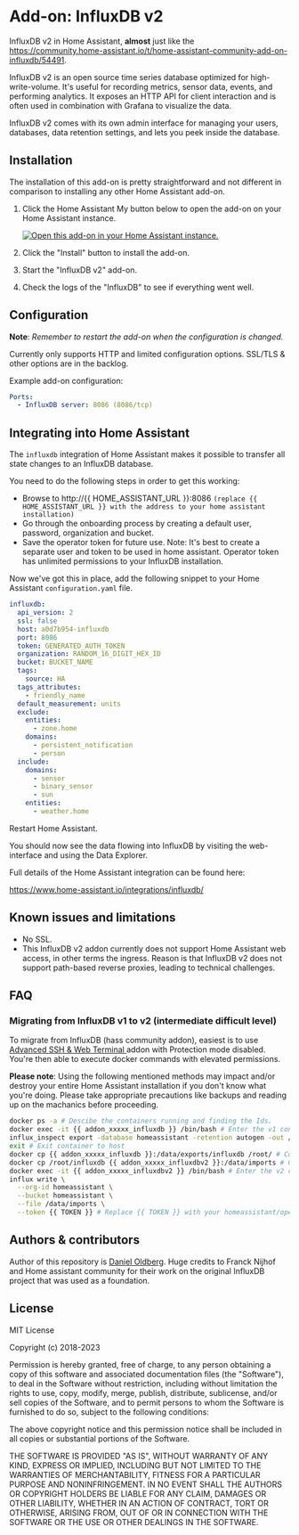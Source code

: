 # Add-on: InfluxDB v2

InfluxDB v2 in Home Assistant, **almost** just like the https://community.home-assistant.io/t/home-assistant-community-add-on-influxdb/54491.

InfluxDB v2 is an open source time series database optimized for high-write-volume.
It's useful for recording metrics, sensor data, events,
and performing analytics. It exposes an HTTP API for client interaction and is
often used in combination with Grafana to visualize the data.

InfluxDB v2 comes with its own admin interface for managing your users, databases,
data retention settings, and lets you peek inside the database.

## Installation

The installation of this add-on is pretty straightforward and not different in comparison to installing any other Home Assistant add-on.

1. Click the Home Assistant My button below to open the add-on on your Home
   Assistant instance.

   [![Open this add-on in your Home Assistant instance.][addon-badge]][addon]

1. Click the "Install" button to install the add-on.
1. Start the "InfluxDB v2" add-on.
1. Check the logs of the "InfluxDB" to see if everything went well.

## Configuration

**Note**: _Remember to restart the add-on when the configuration is changed._

Currently only supports HTTP and limited configuration options. SSL/TLS & other options are in the backlog.

Example add-on configuration:

```yaml
Ports:
  - InfluxDB server: 8086 (8086/tcp)
```

## Integrating into Home Assistant

The `influxdb` integration of Home Assistant makes it possible to transfer all state changes to an InfluxDB database.

You need to do the following steps in order to get this working:

- Browse to http://{{ HOME_ASSISTANT_URL }}:8086 `(replace {{ HOME_ASSISTANT_URL }} with the address to your home assistant installation)`
- Go through the onboarding process by creating a default user, password, organization and bucket.
- Save the operator token for future use. Note: It's best to create a separate user and token to be used in home assistant. Operator token has unlimited permissions to your InfluxDB installation.

Now we've got this in place, add the following snippet to your Home Assistant `configuration.yaml` file.

```yaml
influxdb:
  api_version: 2
  ssl: false
  host: a0d7b954-influxdb
  port: 8086
  token: GENERATED_AUTH_TOKEN
  organization: RANDOM_16_DIGIT_HEX_ID
  bucket: BUCKET_NAME
  tags:
    source: HA
  tags_attributes:
    - friendly_name
  default_measurement: units
  exclude:
    entities:
      - zone.home
    domains:
      - persistent_notification
      - person
  include:
    domains:
      - sensor
      - binary_sensor
      - sun
    entities:
      - weather.home
```

Restart Home Assistant.

You should now see the data flowing into InfluxDB by visiting the web-interface and using the Data Explorer.

Full details of the Home Assistant integration can be found here:

<https://www.home-assistant.io/integrations/influxdb/>

## Known issues and limitations

- No SSL.
- This InfluxDB v2 addon currently does not support Home Assistant web access, in other terms the ingress. Reason is that InfluxDB v2 does not support path-based reverse proxies, leading to technical challenges.

## FAQ

### Migrating from InfluxDB v1 to v2 (intermediate difficult level)

To migrate from InfluxDB (hass community addon), easiest is to use [Advanced SSH & Web Terminal
](https://home.danieloldberg.se/hassio/addon/a0d7b954_ssh/info) addon with Protection mode disabled. You're then able to execute docker commands with elevated permissions.

**Please note**: Using the following mentioned methods may impact and/or destroy your entire Home Assistant installation if you don't know what you're doing. Please take appropriate precautions like backups and reading up on the machanics before proceeding.

```bash
docker ps -a # Descibe the containers running and finding the Ids.
docker exec -it {{ addon_xxxxx_influxdb }} /bin/bash # Enter the v1 container. Replace addon_xxxxx_influxdb with the v1 Id
influx_inspect export -database homeassistant -retention autogen -out /data/exports/influxdb -lponly -datadir /data/influxb -waldir /data/influxdb/wal # Export the influxdb timeseries data
exit # Exit container to host
docker cp {{ addon_xxxxx_influxdb }}:/data/exports/influxdb /root/ # Copy the backup to host
docker cp /root/influxdb {{ addon_xxxxx_influxdbv2 }}:/data/imports # Copy the backup to the v2 container (Make sure it's started)
docker exec -it {{ addon_xxxxx_influxdbv2 }} /bin/bash # Enter the v2 container. Replace addon_xxxxx_influxdbv2 with the v2 Id
influx write \
  --org-id homeassistant \
  --bucket homeassistant \
  --file /data/imports \
  --token {{ TOKEN }} # Replace {{ TOKEN }} with your homeassistant/operator token.
```

## Authors & contributors

Author of this repository is [Daniel Oldberg](https://github.com/danieloldberg/).
Huge credits to Franck Nijhof and Home assistant community for their work on the original InfluxDB project that was used as a foundation.

## License

MIT License

Copyright (c) 2018-2023

Permission is hereby granted, free of charge, to any person obtaining a copy
of this software and associated documentation files (the "Software"), to deal
in the Software without restriction, including without limitation the rights
to use, copy, modify, merge, publish, distribute, sublicense, and/or sell
copies of the Software, and to permit persons to whom the Software is
furnished to do so, subject to the following conditions:

The above copyright notice and this permission notice shall be included in all
copies or substantial portions of the Software.

THE SOFTWARE IS PROVIDED "AS IS", WITHOUT WARRANTY OF ANY KIND, EXPRESS OR
IMPLIED, INCLUDING BUT NOT LIMITED TO THE WARRANTIES OF MERCHANTABILITY,
FITNESS FOR A PARTICULAR PURPOSE AND NONINFRINGEMENT. IN NO EVENT SHALL THE
AUTHORS OR COPYRIGHT HOLDERS BE LIABLE FOR ANY CLAIM, DAMAGES OR OTHER
LIABILITY, WHETHER IN AN ACTION OF CONTRACT, TORT OR OTHERWISE, ARISING FROM,
OUT OF OR IN CONNECTION WITH THE SOFTWARE OR THE USE OR OTHER DEALINGS IN THE
SOFTWARE.

[addon-badge]: https://my.home-assistant.io/badges/supervisor_addon.svg
[addon]: https://my.home-assistant.io/redirect/supervisor_add_addon_repository/?repository_url=https%3A%2F%2Fgithub.com%2Fdanieloldberg%2Faddon-influxdbv2
[forum]: https://community.home-assistant.io/t/home-assistant-community-add-on-influxdb/54491?u=frenck
[issue]: https://github.com/danieloldberg/addon-influxdbv2/issues
[reddit]: https://reddit.com/r/homeassistant
